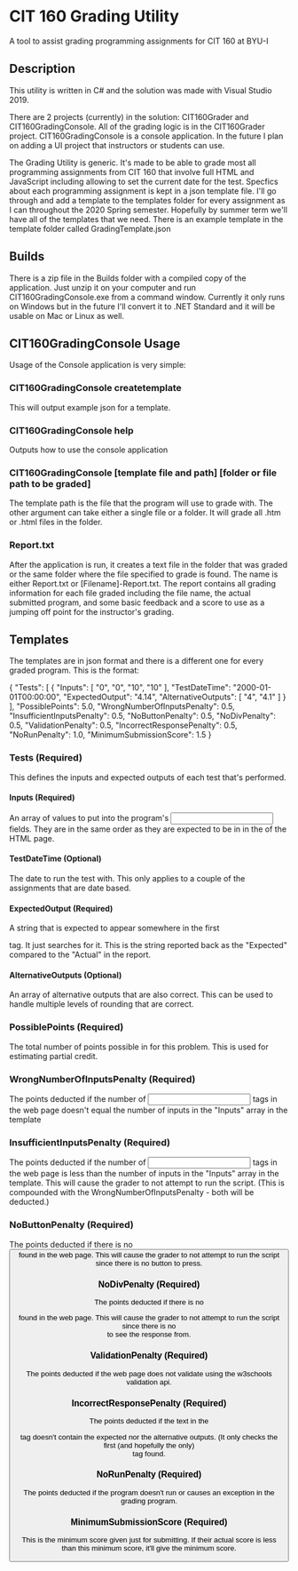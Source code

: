 # CIT 160 Grading Utility
A tool to assist grading programming assignments for CIT 160 at BYU-I

## Description
This utility is written in C# and the solution was made with Visual Studio 2019.  

There are 2 projects (currently) in the solution:  CIT160Grader and CIT160GradingConsole.  All of the grading logic is in the CIT160Grader project.  CIT160GradingConsole is a console application.  In the future I plan on adding a UI project that instructors or students can use.

The Grading Utility is generic.  It's made to be able to grade most all programming assignments from CIT 160 that involve full HTML and JavaScript including allowing to set the current date for the test.  Specfics about each programming assignment is kept in a json template file.  I'll go through and add a template to the templates folder for every assignment as I can throughout the 2020 Spring semester.  Hopefully by summer term we'll have all of the templates that we need.  There is an example template in the template folder called GradingTemplate.json

## Builds
There is a zip file in the Builds folder with a compiled copy of the application.  Just unzip it on your computer and run CIT160GradingConsole.exe from a command window.  Currently it only runs on Windows but in the future I'll convert it to .NET Standard and it will be usable on Mac or Linux as well.

## CIT160GradingConsole Usage
Usage of the Console application is very simple:

### CIT160GradingConsole createtemplate
This will output example json for a template.

### CIT160GradingConsole help
Outputs how to use the console application

### CIT160GradingConsole [template file and path] [folder or file path to be graded]
The template path is the file that the program will use to grade with.  The other argument can take either a single file or a folder.  It will grade all .htm or .html files in the folder.  

### Report.txt
After the application is run, it creates a text file in the folder that was graded or the same folder where the file specified to grade is found.  The name is either Report.txt or [Filename]-Report.txt.  The report contains all grading information for each file graded including the file name, the actual submitted program, and some basic feedback and a score to use as a jumping off point for the instructor's grading.

## Templates
The templates are in json format and there is a different one for every graded program.  This is the format:

{
  "Tests": [
    {
      "Inputs": [ "0", "0", "10", "10" ],
      "TestDateTime": "2000-01-01T00:00:00",
      "ExpectedOutput": "4.14",
      "AlternativeOutputs": [ "4", "4.1" ]
    }
  ],
  "PossiblePoints": 5.0,
  "WrongNumberOfInputsPenalty": 0.5,
  "InsufficientInputsPenalty": 0.5,
  "NoButtonPenalty": 0.5,
  "NoDivPenalty": 0.5,
  "ValidationPenalty": 0.5,
  "IncorrectResponsePenalty": 0.5,
  "NoRunPenalty": 1.0,
  "MinimumSubmissionScore": 1.5
}

### Tests (Required)
This defines the inputs and expected outputs of each test that's performed.
#### Inputs (Required)
An array of values to put into the program's <input> fields.  They are in the same order as they are expected to be in in the <body> of the HTML page.
  
#### TestDateTime (Optional)
The date to run the test with.  This only applies to a couple of the assignments that are date based.
  
#### ExpectedOutput (Required)
A string that is expected to appear somewhere in the first <div> tag.  It just searches for it.  This is the string reported back as the "Expected" compared to the "Actual" in the report.
  
#### AlternativeOutputs (Optional)
An array of alternative outputs that are also correct.  This can be used to handle multiple levels of rounding that are correct.

### PossiblePoints (Required)
The total number of points possible in for this problem.  This is used for estimating partial credit.

### WrongNumberOfInputsPenalty (Required)
The points deducted if the number of <input> tags in the web page doesn't equal the number of inputs in the "Inputs" array in the template

### InsufficientInputsPenalty (Required)
The points deducted if the number of <input> tags in the web page is less than the number of inputs in the "Inputs" array in the template.  This will cause the grader to not attempt to run the script.  (This is compounded with the WrongNumberOfInputsPenalty - both will be deducted.)

### NoButtonPenalty (Required)
The points deducted if there is no <button> found in the web page.  This will cause the grader to not attempt to run the script since there is no button to press.
  
### NoDivPenalty (Required)
The points deducted if there is no <div> found in the web page.  This will cause the grader to not attempt to run the script since there is no <div> to see the response from.
  
### ValidationPenalty (Required)
The points deducted if the web page does not validate using the w3schools validation api.

### IncorrectResponsePenalty (Required)
The points deducted if the text in the <div> tag doesn't contain the expected nor the alternative outputs.  (It only checks the first (and hopefully the only) <div> tag found.
  
### NoRunPenalty (Required)
The points deducted if the program doesn't run or causes an exception in the grading program.

### MinimumSubmissionScore (Required)
This is the minimum score given just for submitting.  If their actual score is less than this minimum score, it'll give the minimum score.
